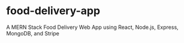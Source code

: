 # food-delivery-app
A MERN Stack Food Delivery Web App using React, Node.js, Express, MongoDB, and Stripe
